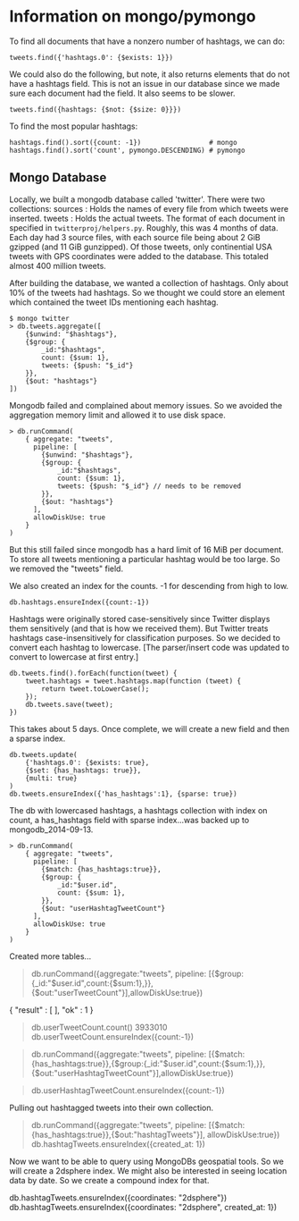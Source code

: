 Information on mongo/pymongo
============================

To find all documents that have a nonzero number of hashtags,
we can do:

    tweets.find({'hashtags.0': {$exists: 1}})

We could also do the following, but note, it also returns elements that 
do not have a hashtags field. This is not an issue in our database since
we made sure each document had the field. It also seems to be slower.

    tweets.find({hashtags: {$not: {$size: 0}}})

To find the most popular hashtags:

    hashtags.find().sort({count: -1})                 # mongo
    hashtags.find().sort('count', pymongo.DESCENDING) # pymongo

Mongo Database
--------------
Locally, we built a mongodb database called 'twitter'.
There were two collections:
    sources : Holds the names of every file from which tweets were inserted.
    tweets  : Holds the actual tweets.
The format of each document in specified in `twitterproj/helpers.py`.
Roughly, this was 4 months of data. Each day had 3 source files, with each
source file being about 2 GiB gzipped (and 11 GiB gunzipped). Of those
tweets, only continential USA tweets with GPS coordinates were added to 
the database. This totaled almost 400 million tweets.

After building the database, we wanted a collection of hashtags.
Only about 10% of the tweets had hashtags. So we thought we could store
an element which contained the tweet IDs mentioning each hashtag.

    $ mongo twitter
    > db.tweets.aggregate([
        {$unwind: "$hashtags"},
        {$group: {
            _id:"$hashtags", 
            count: {$sum: 1},
            tweets: {$push: "$_id"}
        }},
        {$out: "hashtags"}
    ])

Mongodb failed and complained about memory issues. So we avoided the 
aggregation memory limit and allowed it to use disk space.

    > db.runCommand(
        { aggregate: "tweets",
          pipeline: [
            {$unwind: "$hashtags"},
            {$group: {
                _id:"$hashtags", 
                count: {$sum: 1},
                tweets: {$push: "$_id"} // needs to be removed
            }},
            {$out: "hashtags"}
          ],
          allowDiskUse: true
        }
    )

But this still failed since mongodb has a hard limit of 16 MiB per document.
To store all tweets mentioning a particular hashtag would be too large.
So we removed the "tweets" field.

We also created an index for the counts.
-1 for descending from high to low.

    db.hashtags.ensureIndex({count:-1})

Hashtags were originally stored case-sensitively since Twitter displays 
them sensitively (and that is how we received them). But Twitter treats 
hashtags case-insensitively for classification purposes. So we decided to
convert each hashtag to lowercase. [The parser/insert code was updated 
to convert to lowercase at first entry.]

    db.tweets.find().forEach(function(tweet) {
        tweet.hashtags = tweet.hashtags.map(function (tweet) {
            return tweet.toLowerCase();
        });
        db.tweets.save(tweet);
    })

This takes about 5 days. Once complete, we will create a new field and 
then a sparse index.

    db.tweets.update(
        {'hashtags.0': {$exists: true},
        {$set: {has_hashtags: true}},
        {multi: true}
    )
    db.tweets.ensureIndex({'has_hashtags':1}, {sparse: true})

The db with lowercased hashtags, a hashtags collection with index on count,
a has_hashtags field with sparse index...was backed up to 
mongodb_2014-09-13.
    
    > db.runCommand(
        { aggregate: "tweets",
          pipeline: [
            {$match: {has_hashtags:true}},
            {$group: {
                _id:"$user.id", 
                count: {$sum: 1},
            }},
            {$out: "userHashtagTweetCount"}
          ],
          allowDiskUse: true
        }
    )

Created more tables...

> db.runCommand({aggregate:"tweets", pipeline: [{$group:{_id:"$user.id",count:{$sum:1},}},{$out:"userTweetCount"}],allowDiskUse:true})

{ "result" : [ ], "ok" : 1 }
> 
> db.userTweetCount.count()
3933010
> db.userTweetCount.ensureIndex({count:-1})

> db.runCommand({aggregate:"tweets", pipeline: [{$match:{has_hashtags:true}},{$group:{_id:"$user.id",count:{$sum:1},}},{$out:"userHashtagTweetCount"}],allowDiskUse:true})

> db.userHashtagTweetCount.ensureIndex({count:-1})

Pulling out hashtagged tweets into their own collection.

> db.runCommand({aggregate:"tweets", pipeline: [{$match:{has_hashtags:true}},{$out:"hashtagTweets"}], allowDiskUse:true})
> db.hashtagTweets.ensureIndex({created_at: 1})

Now we want to be able to query using MongoDBs geospatial tools.
So we will create a 2dsphere index. We might also be interested in
seeing location data by date. So we create a compound index for that.

db.hashtagTweets.ensureIndex({coordinates: "2dsphere"})
db.hashtagTweets.ensureIndex({coordinates: "2dsphere", created_at: 1})

